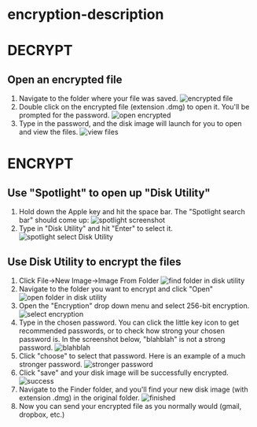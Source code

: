 # encryption-description

# DECRYPT
## Open an encrypted file
1. Navigate to the folder where your file was saved.
![encrypted file](http://i.imgur.com/GFh1Tbc.png)
2. Double click on the encrypted file (extension .dmg) to open it. You'll be prompted for the password.
![open encrypted](http://i.imgur.com/oJDDgMt.jpg)
3. Type in the password, and the disk image will launch for you to open and view the files.
![view files](http://i.imgur.com/6Ri5mxC.jpg)


# ENCRYPT
## Use "Spotlight" to open up "Disk Utility"
1. Hold down the Apple key and hit the space bar. The "Spotlight search bar" should come up:
![spotlight screenshot](http://i.imgur.com/TnkxKme.jpg)
2. Type in "Disk Utility" and hit "Enter" to select it.
![spotlight select Disk Utility](http://i.imgur.com/MRQsOwp.jpg)

## Use Disk Utility to encrypt the files
1. Click File->New Image->Image From Folder
![find folder in disk utility](http://i.imgur.com/auV8mWJ.jpg)
2. Navigate to the folder you want to encrypt and click "Open"
![open folder in disk utility](http://i.imgur.com/QnYt9zZ.jpg)
3. Open the "Encryption" drop down menu and select 256-bit encryption.
![select encryption](http://i.imgur.com/eDRmOKg.png)
4. Type in the chosen password. You can click the little key icon to get recommended passwords, or to check how strong your chosen password is. In the screenshot below, "blahblah" is not a strong password. 
![blahblah](http://i.imgur.com/v97hKS8.jpg)
5. Click "choose" to select that password. Here is an example of a much stronger password.
![stronger password](http://i.imgur.com/NuAJCpw.jpg)
6. Click "save" and your disk image will be successfully encrypted.
![success](http://i.imgur.com/w6u9Lei.jpg)
7. Navigate to the Finder folder, and you'll find your new disk image (with extension .dmg) in the original folder.
![finished](http://i.imgur.com/GFh1Tbc.png)
8. Now you can send your encrypted file as you normally would (gmail, dropbox, etc.)

